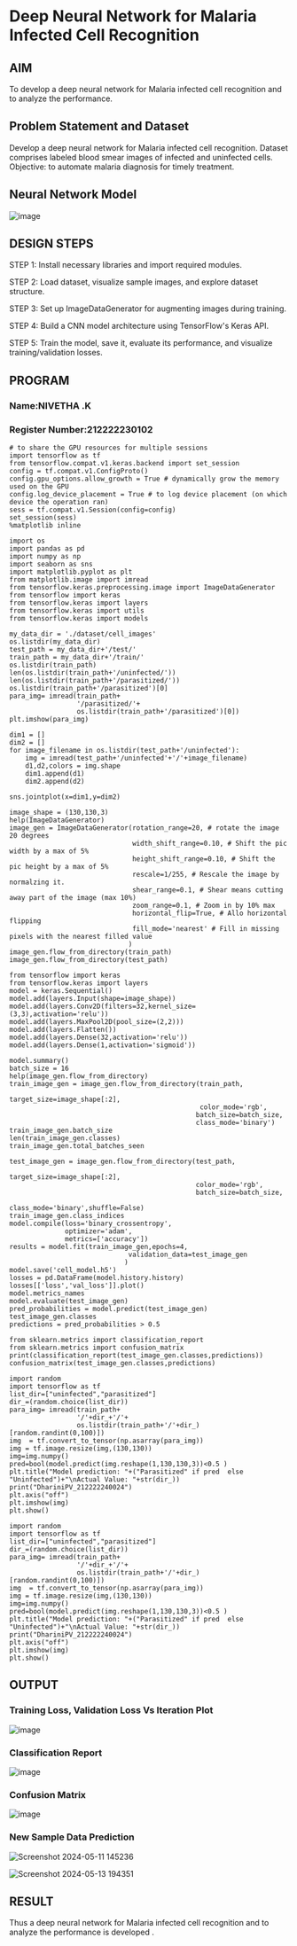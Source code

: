 # Deep Neural Network for Malaria Infected Cell Recognition

## AIM

To develop a deep neural network for Malaria infected cell recognition and to analyze the performance.

## Problem Statement and Dataset

Develop a deep neural network for Malaria infected cell recognition. Dataset comprises labeled blood smear images of infected and uninfected cells. Objective: to automate malaria diagnosis for timely treatment.

## Neural Network Model

![image](https://github.com/NivethaKumar30/malaria-cell-recognition/assets/119559844/6590f3b1-34fd-4f68-abae-2e64cc2a7ea6)

## DESIGN STEPS

STEP 1:
Install necessary libraries and import required modules.

STEP 2:
Load dataset, visualize sample images, and explore dataset structure.

STEP 3:
Set up ImageDataGenerator for augmenting images during training.

STEP 4:
Build a CNN model architecture using TensorFlow's Keras API.

STEP 5:
Train the model, save it, evaluate its performance, and visualize training/validation losses.


## PROGRAM

### Name:NIVETHA .K 

### Register Number:212222230102
```
# to share the GPU resources for multiple sessions
import tensorflow as tf
from tensorflow.compat.v1.keras.backend import set_session
config = tf.compat.v1.ConfigProto()
config.gpu_options.allow_growth = True # dynamically grow the memory used on the GPU
config.log_device_placement = True # to log device placement (on which device the operation ran)
sess = tf.compat.v1.Session(config=config)
set_session(sess)
%matplotlib inline

import os
import pandas as pd
import numpy as np
import seaborn as sns
import matplotlib.pyplot as plt
from matplotlib.image import imread
from tensorflow.keras.preprocessing.image import ImageDataGenerator
from tensorflow import keras
from tensorflow.keras import layers
from tensorflow.keras import utils
from tensorflow.keras import models

my_data_dir = './dataset/cell_images'
os.listdir(my_data_dir)
test_path = my_data_dir+'/test/'
train_path = my_data_dir+'/train/'
os.listdir(train_path)
len(os.listdir(train_path+'/uninfected/'))
len(os.listdir(train_path+'/parasitized/'))
os.listdir(train_path+'/parasitized')[0]
para_img= imread(train_path+
                 '/parasitized/'+
                 os.listdir(train_path+'/parasitized')[0])
plt.imshow(para_img)

dim1 = []
dim2 = []
for image_filename in os.listdir(test_path+'/uninfected'):
    img = imread(test_path+'/uninfected'+'/'+image_filename)
    d1,d2,colors = img.shape
    dim1.append(d1)
    dim2.append(d2)

sns.jointplot(x=dim1,y=dim2)

image_shape = (130,130,3)
help(ImageDataGenerator)
image_gen = ImageDataGenerator(rotation_range=20, # rotate the image 20 degrees
                               width_shift_range=0.10, # Shift the pic width by a max of 5%
                               height_shift_range=0.10, # Shift the pic height by a max of 5%
                               rescale=1/255, # Rescale the image by normalzing it.
                               shear_range=0.1, # Shear means cutting away part of the image (max 10%)
                               zoom_range=0.1, # Zoom in by 10% max
                               horizontal_flip=True, # Allo horizontal flipping
                               fill_mode='nearest' # Fill in missing pixels with the nearest filled value
                              )
image_gen.flow_from_directory(train_path)
image_gen.flow_from_directory(test_path)

from tensorflow import keras
from tensorflow.keras import layers
model = keras.Sequential()
model.add(layers.Input(shape=image_shape))
model.add(layers.Conv2D(filters=32,kernel_size=(3,3),activation='relu'))
model.add(layers.MaxPool2D(pool_size=(2,2)))
model.add(layers.Flatten())
model.add(layers.Dense(32,activation='relu'))
model.add(layers.Dense(1,activation='sigmoid'))

model.summary()
batch_size = 16
help(image_gen.flow_from_directory)
train_image_gen = image_gen.flow_from_directory(train_path,
                                               target_size=image_shape[:2],
                                                color_mode='rgb',
                                               batch_size=batch_size,
                                               class_mode='binary')
train_image_gen.batch_size
len(train_image_gen.classes)
train_image_gen.total_batches_seen

test_image_gen = image_gen.flow_from_directory(test_path,
                                               target_size=image_shape[:2],
                                               color_mode='rgb',
                                               batch_size=batch_size,
                                               class_mode='binary',shuffle=False)
train_image_gen.class_indices
model.compile(loss='binary_crossentropy',
              optimizer='adam',
              metrics=['accuracy'])
results = model.fit(train_image_gen,epochs=4,
                              validation_data=test_image_gen
                             )
model.save('cell_model.h5')
losses = pd.DataFrame(model.history.history)
losses[['loss','val_loss']].plot()
model.metrics_names
model.evaluate(test_image_gen)
pred_probabilities = model.predict(test_image_gen)
test_image_gen.classes
predictions = pred_probabilities > 0.5

from sklearn.metrics import classification_report
from sklearn.metrics import confusion_matrix
print(classification_report(test_image_gen.classes,predictions))
confusion_matrix(test_image_gen.classes,predictions)

import random
import tensorflow as tf
list_dir=["uninfected","parasitized"]
dir_=(random.choice(list_dir))
para_img= imread(train_path+
                 '/'+dir_+'/'+
                 os.listdir(train_path+'/'+dir_)[random.randint(0,100)])
img  = tf.convert_to_tensor(np.asarray(para_img))
img = tf.image.resize(img,(130,130))
img=img.numpy()
pred=bool(model.predict(img.reshape(1,130,130,3))<0.5 )
plt.title("Model prediction: "+("Parasitized" if pred  else "Uninfected")+"\nActual Value: "+str(dir_))
print("DhariniPV_212222240024")
plt.axis("off")
plt.imshow(img)
plt.show()

import random
import tensorflow as tf
list_dir=["uninfected","parasitized"]
dir_=(random.choice(list_dir))
para_img= imread(train_path+
                 '/'+dir_+'/'+
                 os.listdir(train_path+'/'+dir_)[random.randint(0,100)])
img  = tf.convert_to_tensor(np.asarray(para_img))
img = tf.image.resize(img,(130,130))
img=img.numpy()
pred=bool(model.predict(img.reshape(1,130,130,3))<0.5 )
plt.title("Model prediction: "+("Parasitized" if pred  else "Uninfected")+"\nActual Value: "+str(dir_))
print("DhariniPV_212222240024")
plt.axis("off")
plt.imshow(img)
plt.show()

```

## OUTPUT

### Training Loss, Validation Loss Vs Iteration Plot

![image](https://github.com/NivethaKumar30/malaria-cell-recognition/assets/119559844/4d4508c7-a71b-4a60-bdc0-fc5e47e9eb8d)


### Classification Report

![image](https://github.com/NivethaKumar30/malaria-cell-recognition/assets/119559844/a4898195-3a02-4a47-9d51-0769c6ec0339)


### Confusion Matrix

![image](https://github.com/NivethaKumar30/malaria-cell-recognition/assets/119559844/f1569025-e8ad-4423-a981-70fdbe29a13b)


### New Sample Data Prediction

![Screenshot 2024-05-11 145236](https://github.com/NivethaKumar30/malaria-cell-recognition/assets/119559844/1a068c93-0e4f-43dc-9048-10cc05e8ac60)

![Screenshot 2024-05-13 194351](https://github.com/NivethaKumar30/malaria-cell-recognition/assets/119559844/ca2103a9-b2d3-461b-bf45-a4f33c7a4153)

## RESULT

Thus a deep neural network for Malaria infected cell recognition and to analyze the performance is developed .


